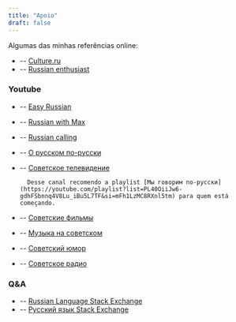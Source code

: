 ```yaml
---
title: "Apoio"
draft: false
---
```


<!-- (https://russian.stackexchange.com/questions/9342/is-there-a-vocabulary-list-comparable-to-basic-english) -->
<!-- http://www.sovmusic.ru/index.php -->

Algumas das minhas referências online:

- -- [Culture.ru](https://culture.ru)
- -- [Russian enthusiast](https://russianenthusiast.com/)

### Youtube

- -- [Easy Russian](https://www.youtube.com/@EasyRussianVideos)
- -- [Russian with Max](https://www.youtube.com/@RussianWithMax)
- -- [Russian calling](https://www.youtube.com/@russian.calling)
- -- [О русском по-русски](https://www.youtube.com/@orusskomporusski)
- -- [Советское телевидение](https://www.youtube.com/@gtrftv/)

        Desse canal recomendo a playlist [Мы говорим по-русски](https://youtube.com/playlist?list=PL40OiiJw6-gdhFSbnnq4V8Lu_iBu5L7TF&si=mFh1LzMC8RXnl5tm) para quem está começando.

- -- [Советские фильмы](https://www.youtube.com/@gtrffilms)
- -- [Музыка на советском](https://www.youtube.com/@gtrfmusic)
- -- [Советский юмор](https://www.youtube.com/@gtrfhumor)
- -- [Советское радио](https://www.youtube.com/@gtrfradio)

### Q&A

- -- [Russian Language Stack Exchange](https://russian.stackexchange.com/)
- -- [Русский язык Stack Exchange](https://rus.stackexchange.com/)
